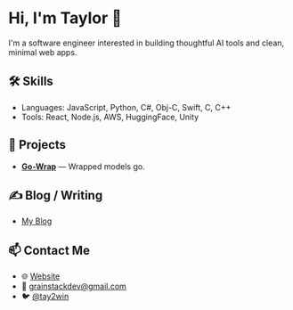 # Hi, I'm Taylor 👋

I'm a software engineer interested in building thoughtful AI tools and clean, minimal web apps.

## 🛠️ Skills
- Languages: JavaScript, Python, C#, Obj-C, Swift, C, C++
- Tools: React, Node.js, AWS, HuggingFace, Unity

## 🧠 Projects
- **[Go-Wrap](https://go-wrap.com)** — Wrapped models go.

## ✍️ Blog / Writing
- [My Blog](https://tgoolsby.to/blog)

## 📫 Contact Me
- 🌐 [Website](https://tgoolsby.to)
- 📧 grainstackdev@gmail.com
- 🐦 [@tay2win](https://x.com/tay2win)
